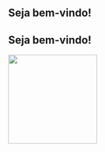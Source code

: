 ## Seja bem-vindo! 

## Seja bem-vindo!
<div>
    <img height="180em" src="https://github-readme-stats.vercel.app/api/top-langs/?username=NicolasSantos04&layout=compact&langs_count=16&theme=dracula"/>
  </a>
</div>
